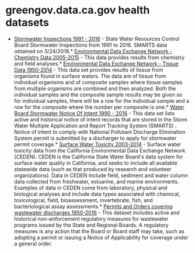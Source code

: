 # greengov.data.ca.gov health datasets
* [Stormwater Inspections 1991 - 2016](https://greengov.data.ca.gov/d/8s76-5ntc) - State Water Resources Control Board Stormwater Inspections from 1991 to 2016. SMARTS data obtained on 3/24/2016.* [Environmental Data Exchange Network - Chemistry Data 2005-2015](https://greengov.data.ca.gov/d/pm7e-euz8) - This data provides results from chemistry and field analyses.* [Environmental Data Exchange Network - Tissue Data 1950-2014](https://greengov.data.ca.gov/d/s5r2-7297) - This data set provides results of tissue from organisms found in surface waters. The data are of tissue from individual organisms and of composite samples where tissue samples from multiple organisms are combined and then analyzed. Both the individual samples and the composite sample results may be given so for individual samples, there will be a row for the individual sample and a row for the composite where the number per composite is one.* [Water Board Stormwater Notice Of Intent 1990 - 2016](https://greengov.data.ca.gov/d/x76j-7g4u) - This data set lists active and historical notice of intent records that are stored in the Storm Water Multiple Application and Report Tracking System (SMARTS) . Notice of intent to comply with National Pollutant Discharge Elimination System permit is submitted by a discharger to apply for stormwater permit coverage.* [Surface Water Toxicity 2003-2014](https://greengov.data.ca.gov/d/8smq-t728) - Surface water toxicity data from the California Environmental Data Exchange Network (CEDEN). CEDEN is the California State Water Board's data system for surface water quality in California, and seeks to include all available statewide data (such as that produced by research and volunteer organizations). Data in CEDEN include field, sediment and water column data collected from freshwater, estuarine, and marine environments. Examples of data in CEDEN come from
laboratory, physical and biological analyses and include data types associated with chemical, toxicological, field, bioassessment, invertebrate, fish, and bacteriological assay assessments.* [Permits and Orders covering wastewater discharges 1950-2016](https://greengov.data.ca.gov/d/jayd-ja3b) - This dataset includes active and historical non-enforcement regulatory measures for wastewater programs issued by the State and Regional Boards. A regulatory measures is any action that the Board or Board staff may take, such as adopting a permit or issuing a Notice of Applicability for coverage under a general order.